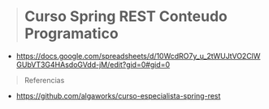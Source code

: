 ># Curso Spring REST Conteudo Programatico
 - https://docs.google.com/spreadsheets/d/10WcdRO7y_u_2tWUJtVO2ClWGUbVT3G4HAsdoGVdd-jM/edit?gid=0#gid=0

>Referencias
 - https://github.com/algaworks/curso-especialista-spring-rest